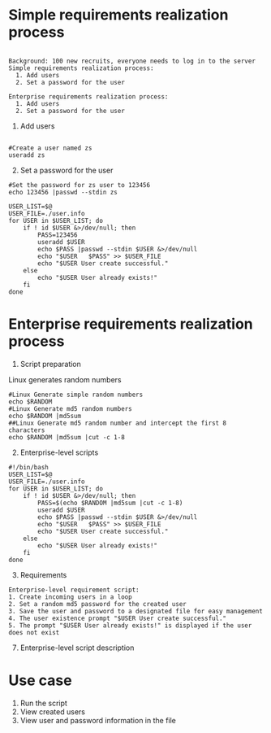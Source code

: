 # Simple requirements realization process

```　　　　　　　　 

Background: 100 new recruits, everyone needs to log in to the server
Simple requirements realization process:
  1. Add users
  2. Set a password for the user

Enterprise requirements realization process:
  1. Add users
  2. Set a password for the user
```
1. Add users
```　　　　　　　　 

#Create a user named zs
useradd zs
```


2. Set a password for the user

```　　　　　　　　 
#Set the password for zs user to 123456
echo 123456 |passwd --stdin zs
```
```　　　　　　　　 
USER_LIST=$@
USER_FILE=./user.info
for USER in $USER_LIST; do
    if ! id $USER &>/dev/null; then
        PASS=123456
        useradd $USER
        echo $PASS |passwd --stdin $USER &>/dev/null
        echo "$USER   $PASS" >> $USER_FILE
        echo "$USER User create successful."
    else
        echo "$USER User already exists!"
    fi
done

```
# Enterprise requirements realization process
1. Script preparation   

Linux generates random numbers
```　　　　　　　　 
#Linux Generate simple random numbers
echo $RANDOM
#Linux Generate md5 random numbers
echo $RANDOM |md5sum
##Linux Generate md5 random number and intercept the first 8 characters
echo $RANDOM |md5sum |cut -c 1-8
```

2. Enterprise-level scripts

```　　　　　　　　 
#!/bin/bash
USER_LIST=$@
USER_FILE=./user.info
for USER in $USER_LIST; do
    if ! id $USER &>/dev/null; then
        PASS=$(echo $RANDOM |md5sum |cut -c 1-8)
        useradd $USER
        echo $PASS |passwd --stdin $USER &>/dev/null
        echo "$USER   $PASS" >> $USER_FILE
        echo "$USER User create successful."
    else
        echo "$USER User already exists!"
    fi
done

```
3. Requirements

```　　　　　　　　 
Enterprise-level requirement script:
1. Create incoming users in a loop
2. Set a random md5 password for the created user
3. Save the user and password to a designated file for easy management
4. The user existence prompt "$USER User create successful."
5. The prompt "$USER User already exists!" is displayed if the user does not exist
```
7. Enterprise-level script description

# Use case
1. Run the script
2. View created users
3. View user and password information in the file
